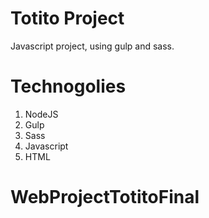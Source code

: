 # Totito Project
Javascript project, using gulp and sass.

# Technogolies
1. NodeJS
2. Gulp
3. Sass
4. Javascript
5. HTML

# WebProjectTotitoFinal

